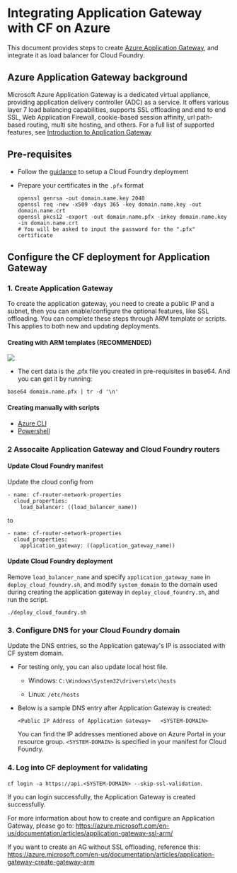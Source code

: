 # Integrating Application Gateway with CF on Azure

This document provides steps to create [Azure Application Gateway](https://azure.microsoft.com/services/application-gateway/), and integrate it as load balancer for Cloud Foundry. 

## Azure Application Gateway background

Microsoft Azure Application Gateway is a dedicated virtual appliance, providing application delivery controller (ADC) as a service. It offers various layer 7 load balancing capabilities, supports SSL offloading and end to end SSL, Web Application Firewall, cookie-based session affinity, url path-based routing, multi site hosting, and others. For a full list of supported features, see [Introduction to Application Gateway](https://docs.microsoft.com/azure/application-gateway/application-gateway-introduction)


## Pre-requisites

* Follow the [guidance](../../get-started/via-arm-templates/deploy-bosh-via-arm-templates.md) to setup a Cloud Foundry deployment

* Prepare your certificates in the `.pfx` format

  ```
  openssl genrsa -out domain.name.key 2048
  openssl req -new -x509 -days 365 -key domain.name.key -out domain.name.crt
  openssl pkcs12 -export -out domain.name.pfx -inkey domain.name.key -in domain.name.crt
  # You will be asked to input the password for the ".pfx" certificate
  ```

## Configure the CF deployment for Application Gateway

### 1. Create Application Gateway 

To create the application gateway, you need to create a public IP and a subnet, then you can enable/configure the optional features, like SSL offloading. You can complete these steps through ARM template or scripts. This applies to both new and updating deployments.

#### Creating with ARM templates (**RECOMMENDED**)

<a href="https://portal.azure.com/#create/Microsoft.Template/uri/https%3A%2F%2Fraw.githubusercontent.com%2Fcloudfoundry-incubator%2Fbosh-azure-cpi-release%2Fmaster%2Fdocs%2Fadvanced%2Fapplication-gateway%2Ftemplates%2Fazuredeploy.json" target="_blank">
    <img src="http://azuredeploy.net/deploybutton.png"/>
</a>

* The cert data is the .pfx file you created in pre-requisites in base64. And you can get it by running:

```
base64 domain.name.pfx | tr -d '\n'
```

#### Creating manually with scripts

* [Azure CLI](./cli/create-ag.sh)
* [Powershell](./powershell/)

### 2 Assocaite Application Gateway and Cloud Foundry routers

#### Update Cloud Foundry manifest

Update the cloud config from

```
- name: cf-router-network-properties
  cloud_properties:
    load_balancer: ((load_balancer_name))
```

to

```
- name: cf-router-network-properties
  cloud_properties:
    application_gateway: ((application_gateway_name))
```

#### Update Cloud Foundry deployment

Remove `load_balancer_name` and specify `application_gateway_name` in `deploy_cloud_foundry.sh`, and modify `system_domain` to the domain used during creating the application gateway in `deploy_cloud_foundry.sh`, and run the script.

```
./deploy_cloud_foundry.sh
```

### 3. Configure DNS for your Cloud Foundry domain

Update the DNS entries, so the Application gateway's IP is associated with CF system domain.

* For testing only, you can also update local host file.

    * Windows: `C:\Windows\System32\drivers\etc\hosts`

    * Linux: `/etc/hosts`

* Below is a sample DNS entry after Application Gateway is created:

    ```
    <Public IP Address of Application Gateway>   <SYSTEM-DOMAIN>
    ```

    You can find the IP addresses mentioned above on Azure Portal in your resource group. `<SYSTEM-DOMAIN>` is specified in your manifest for Cloud Foundry.

### 4. Log into CF deployment for validating

`cf login -a https://api.<SYSTEM-DOMAIN> --skip-ssl-validation`.

If you can login successfully, the Application Gateway is created successfully.

For more information about how to create and configure an Application Gateway, please go to:
https://azure.microsoft.com/en-us/documentation/articles/application-gateway-ssl-arm/

If you want to create an AG without SSL offloading, reference this:
https://azure.microsoft.com/en-us/documentation/articles/application-gateway-create-gateway-arm
